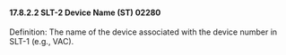 #### 17.8.2.2 SLT-2 Device Name (ST) 02280

Definition: The name of the device associated with the device number in SLT-1 (e.g., VAC).
